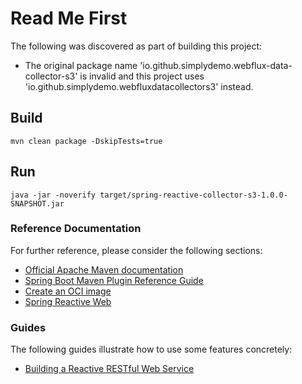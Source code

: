 # Read Me First
The following was discovered as part of building this project:

* The original package name 'io.github.simplydemo.webflux-data-collector-s3' is invalid and this project uses 'io.github.simplydemo.webfluxdatacollectors3' instead.

## Build
```
mvn clean package -DskipTests=true 
```

## Run
```
java -jar -noverify target/spring-reactive-collector-s3-1.0.0-SNAPSHOT.jar
```

### Reference Documentation
For further reference, please consider the following sections:

* [Official Apache Maven documentation](https://maven.apache.org/guides/index.html)
* [Spring Boot Maven Plugin Reference Guide](https://docs.spring.io/spring-boot/docs/3.0.5/maven-plugin/reference/html/)
* [Create an OCI image](https://docs.spring.io/spring-boot/docs/3.0.5/maven-plugin/reference/html/#build-image)
* [Spring Reactive Web](https://docs.spring.io/spring-boot/docs/3.0.5/reference/htmlsingle/#web.reactive)

### Guides
The following guides illustrate how to use some features concretely:

* [Building a Reactive RESTful Web Service](https://spring.io/guides/gs/reactive-rest-service/)

